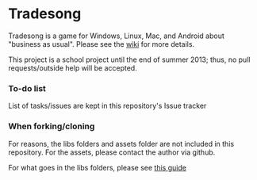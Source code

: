 Tradesong
======

Tradesong is a game for Windows, Linux, Mac, and Android about "business as usual". Please see the [wiki](https://github.com/icbat/Tradesong/wiki) for more details.

This project is a school project until the end of summer 2013; thus, no pull requests/outside help will be accepted.

### To-do list

List of tasks/issues are kept in this repository's Issue tracker

### When forking/cloning

For reasons, the libs folders and assets folder are not included in this repository. For the assets, please contact the author via github.

For what goes in the libs folders, please see [this guide](http://code.google.com/p/libgdx/wiki/IntelliJIDEALibgdx)
